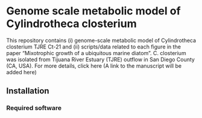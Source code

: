 # Genome scale metabolic model of Cylindrotheca closterium

This repository contains (i) genome-scale metabolic model of Cylindrotheca closterium TJRE Ct-21 and (ii) scripts/data related to each figure in the paper “Mixotrophic growth of a ubiquitous marine diatom”. C. closterium was isolated from Tijuana River Estuary (TJRE) outflow in San Diego County (CA, USA). For more details, click here (A link to the manuscript  will be added here)

## Installation
### Required software

